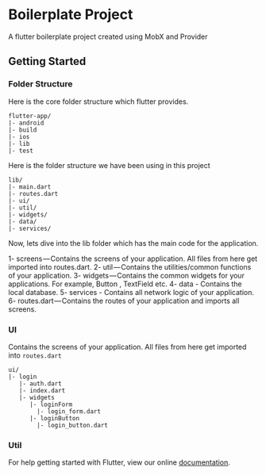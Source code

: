 # Boilerplate Project

A flutter boilerplate project created using MobX and Provider

## Getting Started

### Folder Structure
Here is the core folder structure which flutter provides.

```
flutter-app/
|- android
|- build
|- ios
|- lib
|- test
```

Here is the folder structure we have been using in this project

```
lib/
|- main.dart
|- routes.dart
|- ui/
|- util/
|- widgets/
|- data/
|- services/
```

Now, lets dive into the lib folder which has the main code for the application.

1- screens — Contains the screens of your application. All files from here get imported into routes.dart.
2- util — Contains the utilities/common functions of your application.
3- widgets — Contains the common widgets for your applications. For example, Button , TextField etc.
4- data - Contains the local database.
5- services - Contains all network logic of your application.
6- routes.dart — Contains the routes of your application and imports all screens.

### UI
Contains the screens of your application. All files from here get imported into `routes.dart`

```
ui/
|- login
   |- auth.dart
   |- index.dart
   |- widgets
      |- loginForm
        |- login_form.dart
      |- loginButton
        |- login_button.dart
```

### Util


For help getting started with Flutter, view our online
[documentation](https://flutter.io/).
